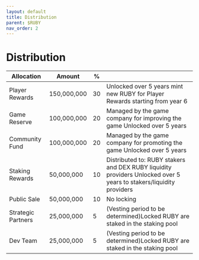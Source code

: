 ```yaml
---
layout: default
title: Distribution
parent: $RUBY
nav_order: 2
---
```


# Distribution

| Allocation         | Amount      | %     |                                                                                                                                               |
| ------------------ | ----------- | ------------------- | --------------------------------------------------------------------------------------------------------------------------------------------- |
| Player Rewards     | 150,000,000 |  30   | Unlocked over 5 years mint new RUBY for Player Rewards starting from year 6                                   |
| Game Reserve       | 100,000,000 |  20   | Managed by the game company for improving the game Unlocked over 5 years                                     |
| Community Fund     | 100,000,000 |  20   | Managed by the game company for promoting the game Unlocked over 5 years                                            |
| Staking Rewards    | 50,000,000  |  10   | Distributed to: RUBY stakers and DEX RUBY liquidity providers Unlocked over 5 years to stakers/liquidity providers |
| Public Sale        | 50,000,000  |  10   | No locking                                                                                                                  |
| Strategic Partners | 25,000,000  |   5   | (Vesting period to be determined)Locked RUBY are staked in the staking pool                                       |
| Dev Team           | 25,000,000  |   5   | (Vesting period to be determined)Locked RUBY are staked in the staking pool                                      |
